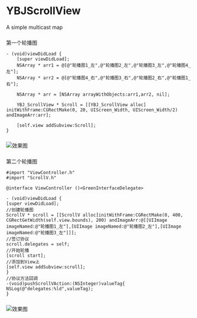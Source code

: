 # YBJScrollView
A simple multicast map


###
第一个轮播图
```
- (void)viewDidLoad {
    [super viewDidLoad];
    NSArray * arr1 = @[@"轮播图1_左",@"轮播图2_左",@"轮播图3_左",@"轮播图4_左"];
    NSArray * arr2 = @[@"轮播图4_右",@"轮播图3_右",@"轮播图2_右",@"轮播图1_右"];

    NSArray * arr = [NSArray arrayWithObjects:arr1,arr2, nil];

    YBJ_ScrollView * Scroll = [[YBJ_ScrollView alloc] initWithFrame:CGRectMake(0, 20, UIScreen_Width, UIScreen_Width/2) andImageArr:arr];

    [self.view addSubview:Scroll];
}
```
###
![ 效果图 ](https://github.com/RogueYBJ/YBJScrollView/raw/master/xgt.gif)


###
第二个轮播图
```
#import "ViewController.h"
#import "ScrollV.h"

@interface ViewController ()<GreenInterfaceDelegate>

- (void)viewDidLoad {
[super viewDidLoad];
//创建轮播图
ScrollV * scroll = [[ScrollV alloc]initWithFrame:CGRectMake(0, 400, CGRectGetWidth(self.view.bounds), 200) andImageArr:@[[UIImage imageNamed:@"轮播图1_左"],[UIImage imageNamed:@"轮播图2_左"],[UIImage imageNamed:@"轮播图3_左"]]];
//签订协议
scroll.delegates = self;
//开始轮播
[scroll start];
//添加到View上
[self.view addSubview:scroll];
}
//协议方法回调
-(void)pushScrollVAction:(NSInteger)valueTag{
NSLog(@"delegates:%ld",valueTag);
}
```
###
![ 效果图 ](https://github.com/RogueYBJ/YBJScrollView/raw/master/lbt.gif)

